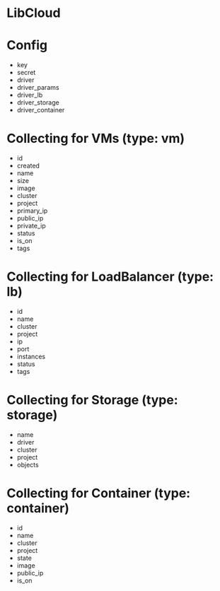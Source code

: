 # LibCloud

# Config

* key
* secret
* driver
* driver_params
* driver_lb
* driver_storage
* driver_container

# Collecting for VMs (type: vm)

* id
* created
* name
* size
* image
* cluster
* project
* primary_ip
* public_ip
* private_ip
* status
* is_on
* tags

# Collecting for LoadBalancer (type: lb)

* id
* name
* cluster
* project
* ip
* port
* instances
* status
* tags
 
# Collecting for Storage (type: storage)

* name
* driver
* cluster
* project
* objects

# Collecting for Container (type: container)

* id
* name
* cluster
* project
* state
* image
* public_ip
* is_on
